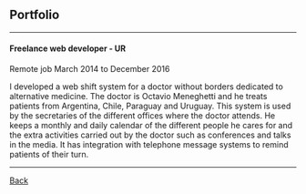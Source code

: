 ## Portfolio

---
#### Freelance web developer - UR

Remote job
March 2014 to December 2016

I developed a web shift system for a doctor without borders dedicated to alternative medicine.
The doctor is Octavio Meneghetti and he treats patients from Argentina, Chile, Paraguay and Uruguay. 
This system is used by the secretaries of the different offices where the doctor attends.  He keeps a monthly and daily calendar of the different people he cares for and the extra activities carried out by the doctor such as conferences and talks in the media. It has integration with telephone message systems to remind patients of their turn.

---
[Back](./)
